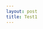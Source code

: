 ```yaml
---
layout: post
title: Test1
---
```


<script src="//code.jquery.com/jquery.js"></script>

<style>
    

</style>
<canvas id="canvas" width="960" height="500"></canvas>

<script src="//d3js.org/d3.v3.min.js"></script>
<script>
var canvas = d3.select("canvas"),
    context = canvas.node().getContext("2d"),
    width = canvas.property("width"),
    height = canvas.property("height"),
    radius = 2.5;

var points = d3.range(2000).map(phyllotaxis(10));

canvas.call(d3.zoom()
    .scaleExtent([1 / 2, 4])
    .on("zoom", zoomed));

drawPoints();

function zoomed() {
  context.save();
  context.clearRect(0, 0, width, height);
  context.translate(d3.event.transform.x, d3.event.transform.y);
  context.scale(d3.event.transform.k, d3.event.transform.k);
  drawPoints();
  context.restore();
}

function drawPoints() {
  context.beginPath();
  points.forEach(drawPoint);
  context.fill();
}

function drawPoint(point) {
  context.moveTo(point[0] + radius, point[1]);
  context.arc(point[0], point[1], radius, 0, 2 * Math.PI);
}

function phyllotaxis(radius) {
  var theta = Math.PI * (3 - Math.sqrt(5));
  return function(i) {
    var r = radius * Math.sqrt(i), a = theta * i;
    return [
      width / 2 + r * Math.cos(a),
      height / 2 + r * Math.sin(a)
    ];
  };
}


</script>
